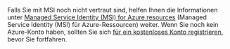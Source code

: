 Falls Sie mit MSI noch nicht vertraut sind, helfen Ihnen die Informationen unter [Managed Service Identity (MSI) for Azure resources](../articles/active-directory/msi-overview.md) (Managed Service Identity (MSI) für Azure-Ressourcen) weiter. Wenn Sie noch kein Azure-Konto haben, sollten Sie sich [für ein kostenloses Konto registrieren](https://azure.microsoft.com/free/), bevor Sie fortfahren.